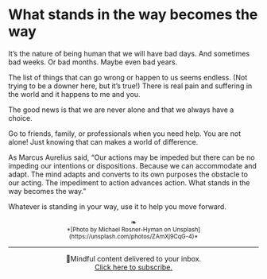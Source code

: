 # What stands in the way becomes the way


It’s the nature of being human that we will have bad days. And sometimes bad weeks. Or bad months. Maybe even bad years. 

The list of things that can go wrong or happen to us seems endless. (Not trying to be a downer here, but it’s true!) There is real pain and suffering in the world and it happens to me and you.

The good news is that we are never alone and that we always have a choice.

Go to friends, family, or professionals when you need help. You are not alone! Just knowing that can makes a world of difference.

As Marcus Aurelius said, “Our actions may be impeded but there can be no impeding our intentions or dispositions. Because we can accommodate and adapt. The mind adapts and converts to its own purposes the obstacle to our acting. The impediment to action advances action. What stands in the way becomes the way.” 

Whatever is standing in your way, use it to help you move forward.

<center>❧</center>
<center><small> *[Photo by Michael Rosner-Hyman on Unsplash](https://unsplash.com/photos/ZAmXj9CqG-4)* </small>

---

📨Mindful content delivered to your inbox. <br>[Click here to subscribe.](https://mailchi.mp/269014a38d08/adamtervort)</center>